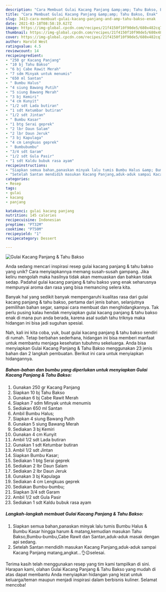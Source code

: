 ```yaml
---
description: "Cara Membuat Gulai Kacang Panjang &amp;amp; Tahu Bakso, Enak"
title: "Cara Membuat Gulai Kacang Panjang &amp;amp; Tahu Bakso, Enak"
slug: 3413-cara-membuat-gulai-kacang-panjang-and-amp-tahu-bakso-enak
date: 2021-03-18T08:58:19.627Z
image: https://img-global.cpcdn.com/recipes/21f4150f10f90de5/680x482cq70/gulai-kacang-panjang-tahu-bakso-foto-resep-utama.jpg
thumbnail: https://img-global.cpcdn.com/recipes/21f4150f10f90de5/680x482cq70/gulai-kacang-panjang-tahu-bakso-foto-resep-utama.jpg
cover: https://img-global.cpcdn.com/recipes/21f4150f10f90de5/680x482cq70/gulai-kacang-panjang-tahu-bakso-foto-resep-utama.jpg
author: Harold West
ratingvalue: 4.5
reviewcount: 14
recipeingredient:
- "250 gr Kacang Panjang"
- "10 bj Tahu Bakso"
- "6 bj Cabe Rawit Merah"
- "7 sdm Minyak untuk menumis"
- "650 ml Santan"
- " Bumbu Halus"
- "4 siung Bawang Putih"
- "5 siung Bawang Merah"
- "3 bj Kemiri"
- "4 cm Kunyit"
- "1/2 sdt Lada butiran"
- "1 sdt Ketumbar butiran"
- "1/2 sdt Jintan"
- " Bumbu Kasar"
- "1 btg Serai geprek"
- "2 lbr Daun Salam"
- "2 lbr Daun Jeruk"
- "3 bj Kapulaga"
- "4 cm Lengkuas geprek"
- " Bumbubumbu"
- "3/4 sdt Garam"
- "1/2 sdt Gula Pasir"
- "1 sdt Kaldu bubuk rasa ayam"
recipeinstructions:
- "Siapkan semua bahan,panaskan minyak lalu tumis Bumbu Halus &amp; Bumbu Kasar hingga harum &amp; matang,kemudian masukan Tahu Bakso,Bumbu-bumbu,Cabe Rawit dan Santan,aduk-aduk masak dengan api sedang."
- "Setelah Santan mendidih masukan Kacang Panjang,aduk-aduk sampai Kacang Panjang matang,angkat...👌😉selesai."
categories:
- Resep
tags:
- gulai
- kacang
- panjang

katakunci: gulai kacang panjang 
nutrition: 145 calories
recipecuisine: Indonesian
preptime: "PT32M"
cooktime: "PT50M"
recipeyield: "1"
recipecategory: Dessert

---
```



![Gulai Kacang Panjang &amp; Tahu Bakso](https://img-global.cpcdn.com/recipes/21f4150f10f90de5/680x482cq70/gulai-kacang-panjang-tahu-bakso-foto-resep-utama.jpg)

Anda sedang mencari inspirasi resep gulai kacang panjang &amp; tahu bakso yang unik? Cara menyiapkannya memang susah-susah gampang. Jika keliru mengolah maka hasilnya tidak akan memuaskan dan bahkan tidak sedap. Padahal gulai kacang panjang &amp; tahu bakso yang enak seharusnya mempunyai aroma dan rasa yang bisa memancing selera kita.

Banyak hal yang sedikit banyak mempengaruhi kualitas rasa dari gulai kacang panjang &amp; tahu bakso, pertama dari jenis bahan, selanjutnya pemilihan bahan segar, sampai cara membuat dan menghidangkannya. Tak perlu pusing kalau hendak menyiapkan gulai kacang panjang &amp; tahu bakso enak di mana pun anda berada, karena asal sudah tahu triknya maka hidangan ini bisa jadi suguhan spesial.




Nah, kali ini kita coba, yuk, buat gulai kacang panjang &amp; tahu bakso sendiri di rumah. Tetap berbahan sederhana, hidangan ini bisa memberi manfaat untuk membantu menjaga kesehatan tubuhmu sekeluarga. Anda bisa menyiapkan Gulai Kacang Panjang &amp; Tahu Bakso menggunakan 23 jenis bahan dan 2 langkah pembuatan. Berikut ini cara untuk menyiapkan hidangannya.

<!--inarticleads1-->

##### Bahan-bahan dan bumbu yang diperlukan untuk menyiapkan Gulai Kacang Panjang &amp; Tahu Bakso:

1. Gunakan 250 gr Kacang Panjang
1. Siapkan 10 bj Tahu Bakso
1. Gunakan 6 bj Cabe Rawit Merah
1. Siapkan 7 sdm Minyak untuk menumis
1. Sediakan 650 ml Santan
1. Ambil  Bumbu Halus;
1. Siapkan 4 siung Bawang Putih
1. Gunakan 5 siung Bawang Merah
1. Sediakan 3 bj Kemiri
1. Gunakan 4 cm Kunyit
1. Ambil 1/2 sdt Lada butiran
1. Gunakan 1 sdt Ketumbar butiran
1. Ambil 1/2 sdt Jintan
1. Siapkan  Bumbu Kasar;
1. Sediakan 1 btg Serai geprek
1. Sediakan 2 lbr Daun Salam
1. Sediakan 2 lbr Daun Jeruk
1. Gunakan 3 bj Kapulaga
1. Sediakan 4 cm Lengkuas geprek
1. Sediakan  Bumbu-bumbu;
1. Siapkan 3/4 sdt Garam
1. Ambil 1/2 sdt Gula Pasir
1. Sediakan 1 sdt Kaldu bubuk rasa ayam




<!--inarticleads2-->

##### Langkah-langkah membuat Gulai Kacang Panjang &amp; Tahu Bakso:

1. Siapkan semua bahan,panaskan minyak lalu tumis Bumbu Halus &amp; Bumbu Kasar hingga harum &amp; matang,kemudian masukan Tahu Bakso,Bumbu-bumbu,Cabe Rawit dan Santan,aduk-aduk masak dengan api sedang.
1. Setelah Santan mendidih masukan Kacang Panjang,aduk-aduk sampai Kacang Panjang matang,angkat...👌😉selesai.




Terima kasih telah menggunakan resep yang tim kami tampilkan di sini. Harapan kami, olahan Gulai Kacang Panjang &amp; Tahu Bakso yang mudah di atas dapat membantu Anda menyiapkan hidangan yang lezat untuk keluarga/teman maupun menjadi inspirasi dalam berbisnis kuliner. Selamat mencoba!
